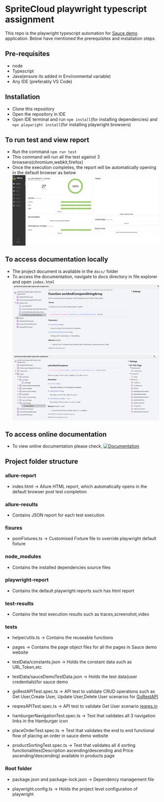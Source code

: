 # SpriteCloud playwright typescript assignment
This repo is the playwright typescript automation for [Sauce demo](https://www.saucedemo.com/) application.
Below have mentioned the prerequisites and installation steps

## Pre-requisites
- node
- Typescript
- Java(ensure its added in Environmental variable)
- Any IDE (preferably VS Code)

## Installation
- Clone this repository
- Open the repository in IDE
- Open IDE terminal and run `npm install`(for installing dependencies) and `npx playwright install`(for installing playwright browsers)

## To run test and view report
- Run the command `npm run test`
- This command will run all the test against 3 browsers(chromium,webkit,firefox)
- Once the execution completes, the report will be automatically opening in the default browser as below
![](readme-images/report.png.png)

## To access documentation locally
- The project document is available in the `docs/` folder
- To access the documentation, navigate to docs directory in file explorer and open `index.html`
![](readme-images/Typedoc1.png)
![](readme-images/Typedoc2.png)

## To access online documentation
- To view online documentation please check,
[![Documentation](https://img.shields.io/badge/docs-available-brightgreen.svg)](https://sriramgithubrepo.github.io/spriteCloud-playwright-typescript-assignment/)


## Project folder structure

### allure-report
- index.html -> Allure HTML report, which automatically opens in the default browser post test completion

### allure-results
-  Contains JSON report for each test execution

### fixures
-  pomFixtures.ts -> Customised Fixture file to override playwright default fixture

### node_modules
- Contains the installed dependencies source files

### playwright-report
- Contains the default playwright reports such has html report

### test-results
- Contains the test execution results such as traces,screenshot,video

### tests
- helper/utils.ts -> Contains the reuseable functions

- pages -> Contains the page object files for all the pages in Sauce demo website

- testData/constants.json -> Holds the constant data such as URL,Token,etc

- testData/sauceDemoTestData.json -> Holds the test data(user credentials)for sauce demo

- goRestAPITest.spec.ts -> API test to validate CRUD operations such as Get User,Create User, Update User,Delete User scenarios for [GoRestAPI](https://gorest.co.in/rest-console)

- reqresAPITest.spec.ts -> API test to validate Get User scenario [reqres.in](https://reqres.in)

- hamburgerNavigationTest.spec.ts -> Test that validates all 3 navigation links in the Hamburger icon

- placeOrderTest.spec.ts -> Test that validates the end to end functional flow of placing an order in sauce demo website

- productSortingTest.spec.ts -> Test that validates all 4 sorting functionalities(Description ascending/descending and Price ascending/descending) available in products page

### Root folder
- package.json and package-lock.json -> Dependency management file

- playwright.config.ts -> Holds the project level configuration of playwright
